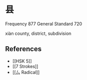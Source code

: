 # 县
Frequency 877
General Standard 720

xiàn
county, district, subdivision

## References
- [[HSK 5]]
- [[7 Strokes]]
- [[厶 Radical]]